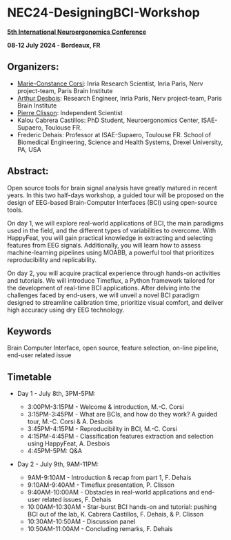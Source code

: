 # NEC24-DesigningBCI-Workshop

**[5th International Neuroergonomics Conference](https://neuroergonomics2024.inria.fr/)**

**08-12 July 2024 - Bordeaux, FR**

## Organizers:

- [Marie-Constance Corsi](https://marieconstance-corsi.netlify.app/): Inria Research Scientist, Inria Paris, Nerv project-team, Paris Brain Institute
- [Arthur Desbois](https://www.linkedin.com/in/arthur-desbois-801a9313a/?originalSubdomain=fr): Research Engineer, Inria Paris, Nerv project-team, Paris Brain Institute
- [Pierre Clisson](https://clisson.com/): Independent Scientist
- Kalou Cabrera Castillos: PhD Student, Neuroergonomics Center, ISAE-Supaero, Toulouse FR.
- Frederic Dehais: Professor at ISAE-Supaero, Toulouse FR. School of Biomedical Engineering, Science and Health Systems, Drexel University, PA, USA

  
## Abstract:

Open source tools for brain signal analysis have greatly matured in recent years. In this two half-days workshop, a guided tour will be proposed on the design of EEG-based Brain-Computer Interfaces (BCI) using open-source tools. 

On day 1, we will explore real-world applications of BCI, the main paradigms used in the field, and the different types of variabilities to overcome. With HappyFeat, you will gain practical knowledge in extracting and selecting features from EEG signals. Additionally, you will learn how to assess machine-learning pipelines using MOABB, a powerful tool that prioritizes reproducibility and replicability. 

On day 2, you will acquire practical experience through hands-on activities and tutorials. We will introduce Timeflux, a Python framework tailored for the development of real-time BCI applications. After delving into the challenges faced by end-users, we will unveil a novel BCI paradigm designed to streamline calibration time, prioritize visual comfort, and deliver high accuracy using dry EEG technology.


## Keywords
Brain Computer Interface, open source, feature selection, on-line pipeline,  end-user related issue

## Timetable

- Day 1 - July 8th, 3PM-5PM:
  - 3:00PM-3:15PM - Welcome & introduction, M.-C. Corsi
  - 3:15PM-3:45PM - What are BCIs, and how do they work? A guided tour, M.-C. Corsi & A. Desbois
  - 3:45PM-4:15PM - Reproducibility in BCI, M.-C. Corsi
  - 4:15PM-4:45PM - Classification features extraction and selection using HappyFeat, A. Desbois
  - 4:45PM-5PM: Q&A
    
- Day 2 - July 9th, 9AM-11PM:
  - 9AM-9:10AM - Introduction & recap from part 1, F. Dehais
  - 9:10AM-9:40AM - Timeflux presentation, P. Clisson
  - 9:40AM-10:00AM - Obstacles in real-world applications and end-user related issues, F. Dehais
  - 10:00AM-10:30AM - Star-burst BCI hands-on and tutorial: pushing BCI out of the lab, K. Cabrera Castillos, F. Dehais, & P. Clisson
  - 10:30AM-10:50AM - Discussion panel
  - 10:50AM-11:00AM - Concluding remarks, F. Dehais
